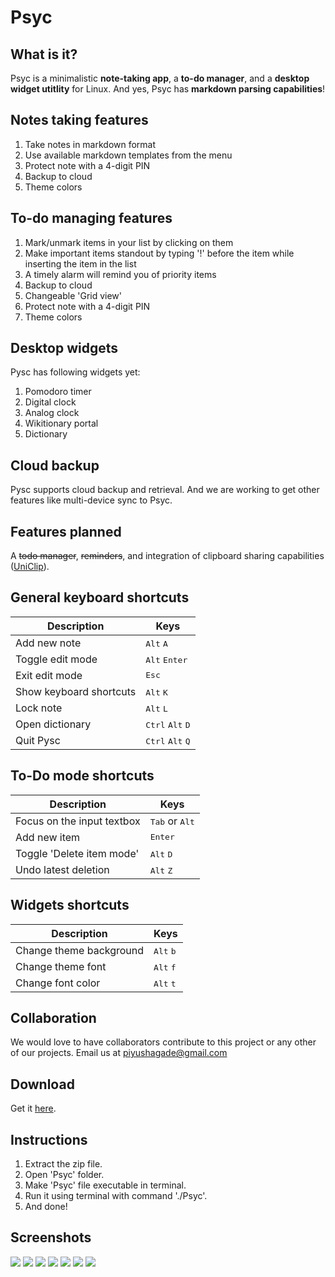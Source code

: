 # Psyc

What is it?
---
Psyc is a minimalistic **note-taking app**, a **to-do manager**, and a **desktop widget utitlity** for Linux. And yes, Psyc has **markdown parsing capabilities**!


Notes taking features
---
1. Take notes in markdown format
2. Use available markdown templates from the menu
3. Protect note with a 4-digit PIN
4. Backup to cloud
5. Theme colors

To-do managing features
---
1. Mark/unmark items in your list by clicking on them
2. Make important items standout by typing '!' before the item while inserting the item in the list
3. A timely alarm will remind you of priority items 
4. Backup to cloud
5. Changeable 'Grid view'
6. Protect note with a 4-digit PIN
7. Theme colors

Desktop widgets
---
Pysc has following widgets yet:
1. Pomodoro timer
2. Digital clock
3. Analog clock
4. Wikitionary portal
5. Dictionary

Cloud backup
---
Pysc supports cloud backup and retrieval. And we are working to get other features like multi-device sync to Psyc.

Features planned
---
A ~~todo manager~~, ~~reminders~~, and integration of clipboard sharing capabilities ([UniClip](http://piyushagade.xyz/uniclip)).
 
General keyboard shortcuts
---
Description            | Keys
-----------------------| -----------------------
Add new note            | <kbd>Alt</kbd> <kbd>A</kbd>
Toggle edit mode   | <kbd>Alt</kbd> <kbd>Enter</kbd>
Exit edit mode   | <kbd>Esc</kbd>
Show keyboard shortcuts   | <kbd>Alt</kbd> <kbd>K</kbd>
Lock note   | <kbd>Alt</kbd> <kbd>L</kbd>
Open dictionary   | <kbd>Ctrl</kbd> <kbd>Alt</kbd> <kbd>D</kbd>
Quit Pysc   | <kbd>Ctrl</kbd> <kbd>Alt</kbd> <kbd>Q</kbd>

To-Do mode shortcuts
---
Description            | Keys
-----------------------| -----------------------
Focus on the input textbox            | <kbd>Tab</kbd> or <kbd>Alt</kbd>
Add new item   | <kbd>Enter</kbd>
Toggle 'Delete item mode'   | <kbd>Alt</kbd> <kbd>D</kbd>
Undo latest deletion   | <kbd>Alt</kbd> <kbd>Z</kbd>

Widgets shortcuts
---
Description            | Keys
-----------------------| -----------------------
Change theme background            | <kbd>Alt</kbd> <kbd>b</kbd>
Change theme font            | <kbd>Alt</kbd> <kbd>f</kbd>
Change font color            | <kbd>Alt</kbd> <kbd>t</kbd>

Collaboration
---
We would love to have collaborators contribute to this project or any other of our projects. Email us at piyushagade@gmail.com

Download
---
Get it [here](https://github.com/piyushagade/Psyc/raw/master/download/Psyc-linux.zip).

Instructions
---
1. Extract the zip file.
2. Open 'Psyc' folder.
3. Make 'Psyc' file executable in terminal.
4. Run it using terminal with command './Psyc'.
5. And done!

Screenshots
---

<img src="http://i.imgur.com/p9nUNaa.png"/>

<img src="http://i.imgur.com/3VXEoNd.png"/>

<img src="http://i.imgur.com/fQ9GMMn.png"/>

<img src="http://i.imgur.com/D9KIxra.png"/>

<img src="http://i.imgur.com/U97kkgG.png"/>

<img src="http://i.imgur.com/Mt8kkfZ.png"/>

<img src="http://i.imgur.com/r0hNxOp.png"/>
